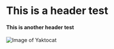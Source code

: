 # This is a header test #
#### This is another header test ####
![Image of Yaktocat](https://octodex.github.com/images/yaktocat.png)
